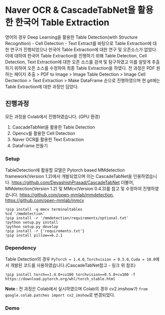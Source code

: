# Naver OCR & CascadeTabNet을 활용한 한국어 Table Extraction

영어의 경우 Deep Learning을 활용한 Table Detection(with Structure Recognition) - Cell Detection - Text Extract를 바탕으로 Table Extraction에 대한 연구가 진행되었으나 한국어 Table Extraction에 대한 연구 및 오픈소스가 없었다.
이에 대하여 한국어 Table Extraction을 진행하기 위해 Table Detection, Cell Detection, Text Extraction에 대한 오픈 소스를 검색 및 탐구하였고 이를 알맞게 추출하기 위하여 오픈 소스를 수정하여 최종 Table Extraction을 하였다.
전 과정은 PDF 원하는 페이지 추출 > PDF to Image > Image Table Detection > Image Cell Dectection > Text Extraction > Make DataFrame 순으로 진행하였으며 현 git에는 Table Extraction에 대한 과정만 담았다.

## 진행과정
모든 과정을 Colab에서 진행하였습니다. (GPU 환경)
1. CascadeTabNet을 활용한 Table Detection
2. Opencv를 활용한 Cell Detection
3. Naver OCR를 활용한 Text Extraction
4. DataFrame 만들기

### Setup
TableDetection에 활용할 모델은 Pytorch based MMdetection framework(Version 1.2)에서 개발되었으며 이는 CascadeTabNet을 인용하였습니다. <https://github.com/DevashishPrasad/CascadeTabNet> 
더불어, MMdetection(Version 1.2) 및 MMcv(Version 0.4.3)를 참고 및 수정하여 진행하였습니다. <https://github.com/open-mmlab/mmdetection>, <https://github.com/open-mmlab/mmcv>
```
!pip install -q mmcv terminaltables
%cd '/mmdetection'
!pip install -r '/mmdetection/requirements/optional.txt'
!python setup.py install
!python setup.py develop
!pip install -r {'requirements.txt'}
!pip install pillow==6.2.1
```

### Dependency
Table Detection의 경우 `PyTorch = 1.4.0`, `Torchvision = 0.5.0`, `Cuda = 10.0`에서 개발된 코드를 사용하였습니다.(CascadeTabNet참고 - 링크 위 참조)
```
!pip install torch==1.4.0+cu100 torchvision==0.5.0+cu100 -f https://download.pytorch.org/whl/torch_stable.html
```

**Note :** 전 과정은 Colab에서 실시하였으며 Colab의 경우 cv2.imshow가 `from google.colab.patches import cv2_imshow`로 변경되었다.

### Demo
